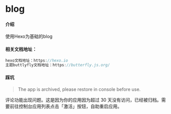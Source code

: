 # blog

#### 介绍
使用Hexo为基础的blog

#### 相关文档地址：
```js
hexo文档地址：https://hexo.io
主题buttlyfly文档地址：https://butterfly.js.org/
```
#### 踩坑
> The app is archived, please restore in console before use.

评论功能出现问题。这是因为你的应用因为超过 30 天没有访问，已经被归档。需要前往控制台应用列表点击「激活」按钮，自助重启应用。